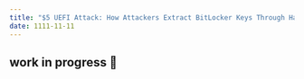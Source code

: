 ```yaml
---
title: "$5 UEFI Attack: How Attackers Extract BitLocker Keys Through Hardware"
date: 1111-11-11
---
```

## work in progress 🤫
